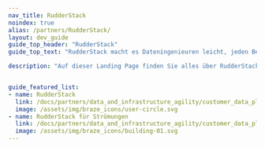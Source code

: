 ```yaml
---
nav_title: RudderStack
noindex: true
alias: /partners/RudderStack/
layout: dev_guide
guide_top_header: "RudderStack"
guide_top_text: "RudderStack macht es Dateningenieuren leicht, jeden Bereich ihres Unternehmens mit reichhaltigen Kundendaten zu versorgen. Mit RudderStack können Sie Ihr eigenes Data Warehouse in voll funktionsfähige Kundendaten umwandeln, ohne sich um die Verlegung der Pipeline, die Sicherheit oder plötzliche Kostenspitzen aufgrund des Volumens kümmern zu müssen. Erleichtern Sie Marketing-, Vertriebs- und Produktteams die Arbeit, indem Sie Daten an jede Art von Tool senden, von E-Mail bis hin zu Produktanalysen."

description: "Auf dieser Landing Page finden Sie alles über RudderStack, einschließlich der Integration von RudderStack und RudderStack für Currents."


guide_featured_list:
- name: RudderStack
  link: /docs/partners/data_and_infrastructure_agility/customer_data_platform/rudderstack/rudderstack
  image: /assets/img/braze_icons/user-circle.svg
- name: RudderStack für Strömungen
  link: /docs/partners/data_and_infrastructure_agility/customer_data_platform/rudderstack/rudderstack_for_currents/
  image: /assets/img/braze_icons/building-01.svg
---
```


<br> 